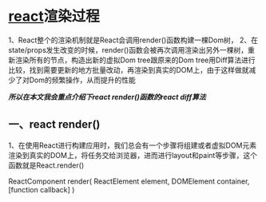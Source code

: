 # [react](https://so.csdn.net/so/search?q=react&spm=1001.2101.3001.7020)渲染过程

1、React整个的渲染机制就是React会调用render()函数构建一棵Dom树，
2、在state/props发生改变的时候，render()函数会被再次调用渲染出另外一棵树，重新渲染所有的节点，构造出新的虚拟Dom tree跟原来的Dom tree用Diff算法进行比较，找到需要更新的地方批量改动，再渲染到真实的DOM上，由于这样做就减少了对Dom的频繁操作，从而提升的性能

***所以在本文我会重点介绍下react render()函数的react diff算法***

## 一、react render()

1、在使用React进行构建应用时，我们总会有一个步骤将组建或者虚拟DOM元素渲染到真实的DOM上，将任务交给浏览器，进而进行layout和paint等步骤，这个函数就是React.render()

ReactComponent render( ReactElement element, DOMElement container, [function callback] )
